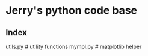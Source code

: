 # Jerry's python code base

## Index

utils.py         # utility functions
mympl.py         # matplotlib helper

